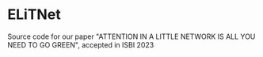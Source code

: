 # ELiTNet
Source code for our paper "ATTENTION IN A LITTLE NETWORK IS ALL YOU NEED TO GO GREEN", accepted in ISBI 2023
